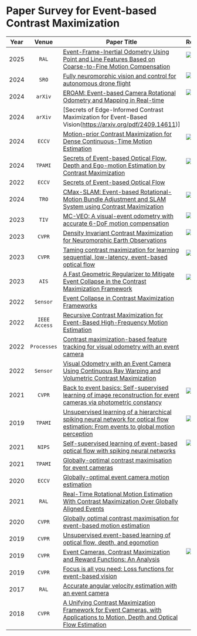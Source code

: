 # Paper Survey for Event-based Contrast Maximization


| Year | Venue | Paper Title | Repository | Note |
|:----:|:-----:| ----------- |:----------:|:----:|
|2025|`RAL`|[Event-Frame-Inertial Odometry Using Point and Line Features Based on Coarse-to-Fine Motion Compensation](https://ieeexplore.ieee.org/abstract/document/10855459)|[![Github stars](https://img.shields.io/github/stars/choibottle/C2F-EFIO.svg)](https://github.com/choibottle/C2F-EFIO)|-|
|2024|`SRO`|[Fully neuromorphic vision and control for autonomous drone flight](https://www.science.org/doi/epdf/10.1126/scirobotics.adi0591)|[![Github stars](https://img.shields.io/github/stars/tudelft/event_planar.svg)](https://github.com/tudelft/event_planar)|-|
|2024|`arXiv`|[EROAM: Event-based Camera Rotational Odometry and Mapping in Real-time](https://arxiv.org/pdf/2411.11004)|[![Github stars](https://img.shields.io/github/stars/wlxing1901/eroam.svg)](https://github.com/wlxing1901/eroam)|-|
|2024|`arXiv`|[Secrets of Edge-Informed Contrast Maximization for Event-Based Vision(https://arxiv.org/pdf/2409.14611)]|-|-|
|2024|`ECCV`|[Motion-prior Contrast Maximization for Dense Continuous-Time Motion Estimation](https://arxiv.org/pdf/2407.10802)|[![Github stars](https://img.shields.io/github/stars/tub-rip/MotionPriorCMax.svg)](https://github.com/tub-rip/MotionPriorCMax)|-|
|2024|`TPAMI`|[Secrets of Event-based Optical Flow, Depth and Ego-motion Estimation by Contrast Maximization](https://ieeexplore.ieee.org/stamp/stamp.jsp?arnumber=10517639)|[![Github stars](https://img.shields.io/github/stars/tub-rip/event_based_optical_flow.svg)](https://github.com/tub-rip/event_based_optical_flow)|-|
|2022|`ECCV`|[Secrets of Event-based Optical Flow](https://arxiv.org/pdf/2207.10022)|-|-|
|2024|`TRO`|[CMax-SLAM: Event-based Rotational-Motion Bundle Adjustment and SLAM System using Contrast Maximization](https://arxiv.org/pdf/2403.08119)|[![Github stars](https://img.shields.io/github/stars/tub-rip/cmax_slam.svg)](https://github.com/tub-rip/cmax_slam)|-|
|2023|`TIV`|[MC-VEO: A visual-event odometry with accurate 6-DoF motion compensation](https://ieeexplore.ieee.org/abstract/document/10275026)|[![Github stars](https://img.shields.io/github/stars/huangfeng95/mc-veo-buildconf.svg)](https://github.com/huangfeng95/mc-veo-buildconf)|-|
|2023|`CVPR`|[Density Invariant Contrast Maximization for Neuromorphic Earth Observations](https://openaccess.thecvf.com/content/CVPR2023W/EventVision/papers/Arja_Density_Invariant_Contrast_Maximization_for_Neuromorphic_Earth_Observations_CVPRW_2023_paper.pdf)|[![Github stars](https://img.shields.io/github/stars/neuromorphicsystems/event_warping.svg)](https://github.com/neuromorphicsystems/event_warping)|-|
|2023|`CVPR`|[Taming contrast maximization for learning sequential, low-latency, event-based optical flow](https://openaccess.thecvf.com/content/ICCV2023/papers/Paredes-Valles_Taming_Contrast_Maximization_for_Learning_Sequential_Low-latency_Event-based_Optical_Flow_ICCV_2023_paper.pdf)|[![Github stars](https://img.shields.io/github/stars/tudelft/taming_event_flow.svg)](https://github.com/tudelft/taming_event_flow) |[Supplementary Material](https://openaccess.thecvf.com/content/ICCV2023/supplemental/Paredes-Valles_Taming_Contrast_Maximization_ICCV_2023_supplemental.pdf)|
|2023|`AIS`|[A Fast Geometric Regularizer to Mitigate Event Collapse in the Contrast Maximization Framework](https://advanced.onlinelibrary.wiley.com/doi/pdfdirect/10.1002/aisy.202200251)|[![Github stars](https://img.shields.io/github/stars/tub-rip/event_collapse.svg)](https://github.com/tub-rip/event_collapse)|-|
|2022|`Sensor`|[Event Collapse in Contrast Maximization Frameworks](https://web.archive.org/web/20220813065935id_/https://depositonce.tu-berlin.de/bitstream/11303/17328/1/sensors-22-05190-v3.pdf)|-|-|
|2022|`IEEE Access`|[Recursive Contrast Maximization for Event-Based High-Frequency Motion Estimation](https://ieeexplore.ieee.org/iel7/6287639/6514899/09966595.pdf)|-|-|
|2022|`Processes`|[Contrast maximization-based feature tracking for visual odometry with an event camera](https://www.mdpi.com/2227-9717/10/10/2081)|-|-|
|2022|`Sensor`|[Visual Odometry with an Event Camera Using Continuous Ray Warping and Volumetric Contrast Maximization](https://arxiv.org/pdf/2107.03011)|-|-| 
|2021|`CVPR`|[Back to event basics: Self-supervised learning of image reconstruction for event cameras via photometric constancy](https://openaccess.thecvf.com/content/CVPR2021/papers/Paredes-Valles_Back_to_Event_Basics_Self-Supervised_Learning_of_Image_Reconstruction_for_CVPR_2021_paper.pdf)|[![Github stars](https://img.shields.io/github/stars/tudelft/ssl_e2vid.svg)](https://github.com/tudelft/ssl_e2vid)|-| 
|2019|`TPAMI`|[Unsupervised learning of a hierarchical spiking neural network for optical flow estimation: From events to global motion perception](https://arxiv.org/pdf/1807.10936)|[![Github stars](https://img.shields.io/github/stars/tudelft/cuSNN.svg)](https://github.com/tudelft/cuSNN)|-| 
|2021|`NIPS`|[Self-supervised learning of event-based optical flow with spiking neural networks](https://proceedings.neurips.cc/paper_files/paper/2021/file/39d4b545fb02556829aab1db805021c3-Paper.pdf)| [![Github stars](https://img.shields.io/github/stars/tudelft/event_flow.svg)](https://github.com/tudelft/event_flow)|[Supplementary Material](https://arxiv.org/pdf/2106.01862)| 
|2021|`TPAMI`|[Globally-optimal contrast maximisation for event cameras](https://arxiv.org/pdf/2206.05127)|-|-| 
|2020|`ECCV`|[Globally-optimal event camera motion estimation](https://arxiv.org/pdf/2203.03914)|-|-| 
|2021|`RAL`|[Real-Time Rotational Motion Estimation With Contrast Maximization Over Globally Aligned Events](https://ieeexplore.ieee.org/abstract/document/9454404)|-|-| 
|2020|`CVPR`|[Globally optimal contrast maximisation for event-based motion estimation](https://openaccess.thecvf.com/content_CVPR_2020/papers/Liu_Globally_Optimal_Contrast_Maximisation_for_Event-Based_Motion_Estimation_CVPR_2020_paper.pdf)|-|-| 
|2019|`CVPR`|[Unsupervised event-based learning of optical flow, depth, and egomotion](https://openaccess.thecvf.com/content_CVPR_2019/papers/Zhu_Unsupervised_Event-Based_Learning_of_Optical_Flow_Depth_and_Egomotion_CVPR_2019_paper.pdf)|-|-| 
|2019|`CVPR`|[Event Cameras, Contrast Maximization and Reward Functions: An Analysis](https://openaccess.thecvf.com/content_CVPR_2019/papers/Stoffregen_Event_Cameras_Contrast_Maximization_and_Reward_Functions_An_Analysis_CVPR_2019_paper.pdf)|[![Github stars](https://img.shields.io/github/stars/TimoStoff/events_contrast_maximization.svg)](https://github.com/TimoStoff/events_contrast_maximization)|-| 
|2019|`CVPR`|[Focus is all you need: Loss functions for event-based vision](https://openaccess.thecvf.com/content_CVPR_2019/papers/Gallego_Focus_Is_All_You_Need_Loss_Functions_for_Event-Based_Vision_CVPR_2019_paper.pdf)|-|-| 
|2017|`RAL`|[Accurate angular velocity estimation with an event camera](https://www.zora.uzh.ch/id/eprint/138896/1/RAL16_Gallego.pdf)|-|-| 
|2018|`CVPR`|[A Unifying Contrast Maximization Framework for Event Cameras, with Applications to Motion, Depth and Optical Flow Estimation](https://openaccess.thecvf.com/content_cvpr_2018/papers/Gallego_A_Unifying_Contrast_CVPR_2018_paper.pdf)|-|[supplementary material](https://www.ifi.uzh.ch/dam/jcr:a22071c9-b284-43c6-8f71-6433627b2db2/CVPR18_Gallego.pdf)| 


<!-- |-|`arXiv`|-|-|-| -->
<!-- [![Github stars](https://img.shields.io/github/stars/***.svg)]() -->
